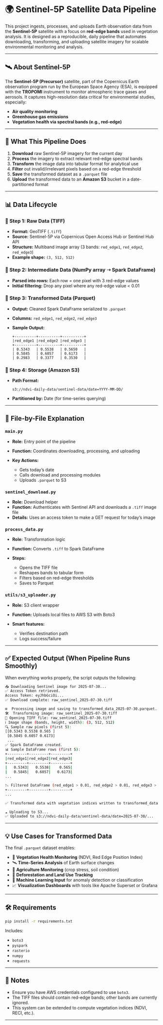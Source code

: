 # 🌍 Sentinel-5P Satellite Data Pipeline

This project ingests, processes, and uploads Earth observation data from the **Sentinel-5P** satellite with a focus on **red-edge bands** used in vegetation analysis. It is designed as a reproducible, daily pipeline that automates downloading, transforming, and uploading satellite imagery for scalable environmental monitoring and analysis.

---

## 🛰 About Sentinel-5P

The **Sentinel-5P (Precursor)** satellite, part of the Copernicus Earth observation program run by the European Space Agency (ESA), is equipped with the **TROPOMI** instrument to monitor atmospheric trace gases and aerosols. It captures high-resolution data critical for environmental studies, especially:

* **Air quality monitoring**
* **Greenhouse gas emissions**
* **Vegetation health via spectral bands (e.g., red-edge)**

---

## 🚀 What This Pipeline Does

1. **Download** raw Sentinel-5P imagery for the current day
2. **Process** the imagery to extract relevant red-edge spectral bands
3. **Transform** the image data into tabular format for analytical use
4. **Filter** out invalid/irrelevant pixels based on a red-edge threshold
5. **Save** the transformed dataset as a `.parquet` file
6. **Upload** the transformed data to an **Amazon S3** bucket in a date-partitioned format

---

## 📊 Data Lifecycle

### 🔹 Step 1: Raw Data (TIFF)

* **Format:** GeoTIFF (`.tiff`)
* **Source:** Sentinel-5P via Copernicus Open Access Hub or Sentinel Hub API
* **Structure:** Multiband image array (3 bands: `red_edge1`, `red_edge2`, `red_edge3`)
* **Example shape:** `(3, 512, 512)`

### 🔹 Step 2: Intermediate Data (NumPy array ➝ Spark DataFrame)

* **Parsed into rows:** Each row = one pixel with 3 red-edge values
* **Initial filtering:** Drop any pixel where any red-edge value < 0.01

### 🔹 Step 3: Transformed Data (Parquet)

* **Output:** Cleaned Spark DataFrame serialized to `.parquet`
* **Columns:** `red_edge1`, `red_edge2`, `red_edge3`
* **Sample Output:**

  ```text
  +----------+----------+----------+
  |red_edge1 |red_edge2 |red_edge3 |
  +----------+----------+----------+
  | 0.5343   | 0.5538   | 0.5650   |
  | 0.5845   | 0.6057   | 0.6173   |
  | 0.2983   | 0.3377   | 0.3530   |
  ```

### 🔹 Step 4: Storage (Amazon S3)

* **Path Format:**

  ```
  s3://ndvi-daily-data/sentinel-data/date=YYYY-MM-DD/
  ```
* **Partitioned by:** Date (for time-series querying)

---

## 📂 File-by-File Explanation

### `main.py`

* **Role:** Entry point of the pipeline
* **Function:** Coordinates downloading, processing, and uploading
* **Key Actions:**

  * Gets today’s date
  * Calls download and processing modules
  * Uploads `.parquet` to S3

### `sentinel_download.py`

* **Role:** Download helper
* **Function:** Authenticates with Sentinel API and downloads a `.tiff` image file
* **Details:** Uses an access token to make a GET request for today’s image

### `process_data.py`

* **Role:** Transformation logic
* **Function:** Converts `.tiff` to Spark DataFrame
* **Steps:**

  * Opens the TIFF file
  * Reshapes bands to tabular form
  * Filters based on red-edge thresholds
  * Saves to Parquet

### `utils/s3_uploader.py`

* **Role:** S3 client wrapper
* **Function:** Uploads local files to AWS S3 with Boto3
* **Smart features:**

  * Verifies destination path
  * Logs success/failure

---

## ✅ Expected Output (When Pipeline Runs Smoothly)

When everything works properly, the script outputs the following:

```bash
📥 Downloading Sentinel image for 2025-07-30...
✅ Access Token retrieved.
Access Token: eyJhbGciOi...
✅ Download complete: raw_sentinel_2025-07-30.tiff

⚙️  Processing image and saving to transformed_data_2025-07-30.parquet...
🛠️  Transforming image: raw_sentinel_2025-07-30.tiff
📂 Opening TIFF file: raw_sentinel_2025-07-30.tiff
ℹ️ Image shape (bands, height, width): (3, 512, 512)
🔍 Sample raw pixels (first 5):
[[0.5343 0.5538 0.565 ]
 [0.5845 0.6057 0.6173]
 ...
✅ Spark DataFrame created.
📊 Sample DataFrame rows (first 5):
+---------+---------+---------+
|red_edge1|red_edge2|red_edge3|
+---------+---------+---------+
|   0.5343|   0.5538|    0.565|
|   0.5845|   0.6057|   0.6173|
...

📉 Filtered DataFrame (red_edge1 > 0.01, red_edge2 > 0.01, red_edge3 > 0.01):
+---------+---------+---------+
...

✅ Transformed data with vegetation indices written to transformed_data_2025-07-30.parquet

☁️ Uploading to S3...
✅ Uploaded to s3://ndvi-daily-data/sentinel-data/date=2025-07-30/...
```

---

## 💡 Use Cases for Transformed Data

The final `.parquet` dataset enables:

* 🌱 **Vegetation Health Monitoring** (NDVI, Red Edge Position Index)
* 🛰 **Time-Series Analysis** of Earth surface changes
* 🌾 **Agriculture Monitoring** (crop stress, soil condition)
* 🌳 **Deforestation and Land Use Tracking**
* 🧠 **Machine Learning Input** for anomaly detection or classification
* 📈 **Visualization Dashboards** with tools like Apache Superset or Grafana

---

## 🛠 Requirements

```bash
pip install -r requirements.txt
```

Includes:

* `boto3`
* `pyspark`
* `rasterio`
* `numpy`
* `requests`

---

## 📌 Notes

* Ensure you have AWS credentials configured to use `boto3`.
* The TIFF files should contain red-edge bands; other bands are currently ignored.
* This system can be extended to compute vegetation indices (NDVI, RECI, etc.).

---
